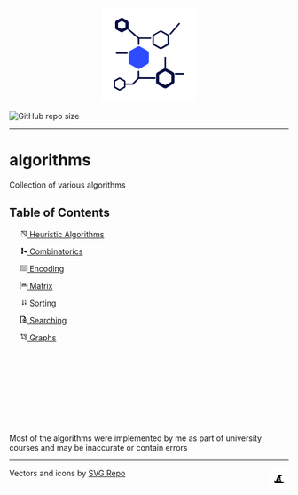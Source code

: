 
<div id="header" align="center">
  <img src="docs/images/logo.svg" width="170" alt="Logo Algorithms"/>
</div>


![GitHub repo size](https://img.shields.io/github/repo-size/jkearnsl/algorithms)

---

# algorithms

Collection of various algorithms

## Table of Contents

&nbsp;&nbsp;&nbsp;&nbsp; [<img src="docs/images/ico/heuristic.svg" width="13"/> Heuristic Algorithms](items/heuristic)

&nbsp;&nbsp;&nbsp;&nbsp; [<img src="docs/images/ico/combinatoric.svg" width="13"/> Combinatorics](items/combinatoric)

&nbsp;&nbsp;&nbsp;&nbsp; [<img src="docs/images/ico/encoding.svg" width="13"/> Encoding](items/encoding)

&nbsp;&nbsp;&nbsp;&nbsp; [<img src="docs/images/ico/matrix.svg" width="13"/> Matrix](items/matrix)

&nbsp;&nbsp;&nbsp;&nbsp; [<img src="docs/images/ico/sorting.svg" width="13"/> Sorting](items/sorting)

&nbsp;&nbsp;&nbsp;&nbsp; [<img src="docs/images/ico/searching.svg" width="13"/> Searching](items/searching)

&nbsp;&nbsp;&nbsp;&nbsp; [<img src="docs/images/ico/graphs.svg" width="13"/> Graphs](items/graphs)


&nbsp;    
&nbsp;    
&nbsp;    
&nbsp;    
&nbsp;    
&nbsp;    
&nbsp;    
&nbsp;    

Most of the algorithms were implemented by me as part of university courses and may be inaccurate or contain errors

---

Vectors and icons by <a href="https://www.svgrepo.com" target="_blank">SVG Repo</a><img src="docs/images/ico/angry-hat.svg" width="7%" align="right"/> 